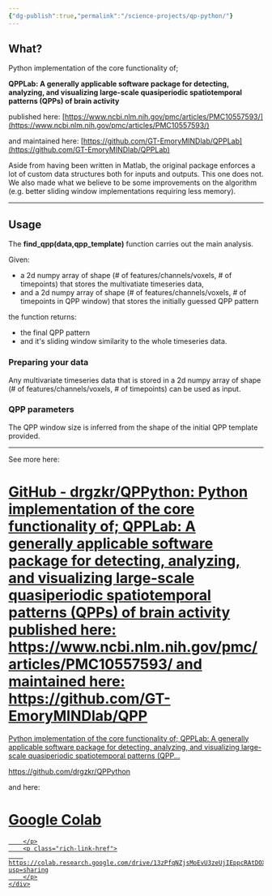 ```yaml
---
{"dg-publish":true,"permalink":"/science-projects/qp-python/"}
---
```



## What?

Python implementation of the core functionality of;

**QPPLab: A generally applicable software package for detecting, analyzing, and visualizing large-scale quasiperiodic spatiotemporal patterns (QPPs) of brain activity**

published here: [https://www.ncbi.nlm.nih.gov/pmc/articles/PMC10557593/](https://www.ncbi.nlm.nih.gov/pmc/articles/PMC10557593/)

and maintained here: [https://github.com/GT-EmoryMINDlab/QPPLab](https://github.com/GT-EmoryMINDlab/QPPLab)

Aside from having been written in Matlab, the original package enforces a lot of custom data structures both for inputs and outputs. This one does not. We also made what we believe to be some improvements on the algorithm (e.g. better sliding window implementations requiring less memory).

---
## Usage

The **find_qpp(data,qpp_template)** function carries out the main analysis.

Given:
- a 2d numpy array of shape (# of features/channels/voxels, # of timepoints) that stores the multivatiate timeseries data,
- and a 2d numpy array of shape (# of features/channels/voxels, # of timepoints in QPP window) that stores the initially guessed QPP pattern

the function returns:
- the final QPP pattern
- and it's sliding window similarity to the whole timeseries data.

### Preparing your data

Any multivariate timeseries data that is stored in a 2d numpy array of shape (# of features/channels/voxels, # of timepoints) can be used as input.
### QPP parameters

The QPP window size is inferred from the shape of the initial QPP template provided.

---
See more here:

<div class="rich-link-card-container"><a class="rich-link-card" href="https://github.com/drgzkr/QPPython" target="_blank">
	<div class="rich-link-image-container">
		<div class="rich-link-image" style="background-image: url('https://github.com/fluidicon.png')">
	</div>
	</div>
	<div class="rich-link-card-text">
		<h1 class="rich-link-card-title">GitHub - drgzkr/QPPython: Python implementation of the core functionality of;  QPPLab: A generally applicable software package for detecting, analyzing, and visualizing large-scale quasiperiodic spatiotemporal patterns (QPPs) of brain activity  published here: https://www.ncbi.nlm.nih.gov/pmc/articles/PMC10557593/  and maintained here: https://github.com/GT-EmoryMINDlab/QPP</h1>
		<p class="rich-link-card-description">
		Python implementation of the core functionality of;  QPPLab: A generally applicable software package for detecting, analyzing, and visualizing large-scale quasiperiodic spatiotemporal patterns (QPP...
		</p>
		<p class="rich-link-href">
		https://github.com/drgzkr/QPPython
		</p>
	</div>
</a></div>

and here:

<div class="rich-link-card-container"><a class="rich-link-card" href="https://colab.research.google.com/drive/13zPfqNZjsMoEvU3zeUjIEppcRAtDOXa4?usp=sharing" target="_blank">
	<div class="rich-link-image-container">
		<div class="rich-link-image" style="background-image: url('https://colab.research.google.com/img/colab_favicon_256px.png')">
	</div>
	</div>
	<div class="rich-link-card-text">
		<h1 class="rich-link-card-title">Google Colab</h1>
		<p class="rich-link-card-description">
		
		</p>
		<p class="rich-link-href">
		https://colab.research.google.com/drive/13zPfqNZjsMoEvU3zeUjIEppcRAtDOXa4?usp=sharing
		</p>
	</div>
</a></div>

